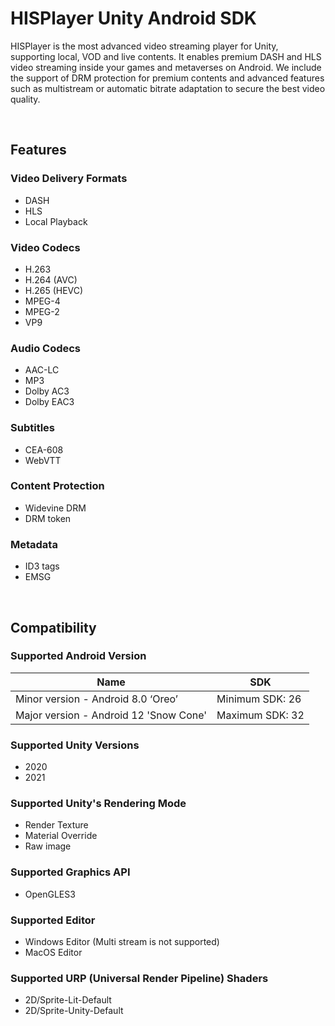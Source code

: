 # HISPlayer Unity Android SDK

HISPlayer is the most advanced video streaming player for Unity, supporting local, VOD and live contents. It enables premium DASH and HLS video streaming inside your games and metaverses on Android. We include the support of DRM protection for premium contents and advanced features such as multistream or automatic bitrate adaptation to secure the best video quality.

<br>

## Features

### Video Delivery Formats
  * DASH
  * HLS
  * Local Playback

### Video Codecs
  * H.263
  * H.264 (AVC)
  * H.265 (HEVC)
  * MPEG-4
  * MPEG-2
  * VP9

### Audio Codecs
  * AAC-LC
  * MP3
  * Dolby AC3
  * Dolby EAC3

### Subtitles
  * CEA-608
  * WebVTT

### Content Protection
  * Widevine DRM
  * DRM token

### Metadata
  * ID3 tags
  * EMSG

<br> 

## Compatibility

### Supported Android Version

|Name|SDK|
|-|-|
|Minor version - Android 8.0 ‘Oreo’ | Minimum SDK: 26|
|Major version - Android 12 'Snow Cone' |Maximum SDK: 32|

### Supported Unity Versions
  * 2020
  * 2021

### Supported Unity's Rendering Mode
  * Render Texture
  * Material Override
  * Raw image

### Supported Graphics API
  * OpenGLES3

### Supported Editor
  * Windows Editor (Multi stream is not supported)
  * MacOS Editor

### Supported URP (Universal Render Pipeline) Shaders 
  * 2D/Sprite-Lit-Default
  * 2D/Sprite-Unity-Default
